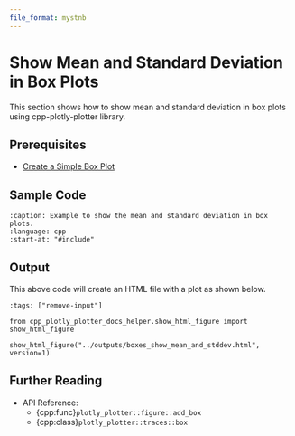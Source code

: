 ```yaml
---
file_format: mystnb
---
```


# Show Mean and Standard Deviation in Box Plots

This section shows how to show mean and standard deviation in box plots using cpp-plotly-plotter library.

## Prerequisites

- [Create a Simple Box Plot](create_simple_box.md)

## Sample Code

```{literalinclude} /../../../examples/boxes/show_mean_and_stddev.cpp
:caption: Example to show the mean and standard deviation in box plots.
:language: cpp
:start-at: "#include"
```

## Output

This above code will create an HTML file with a plot as shown below.

```{code-cell}
:tags: ["remove-input"]

from cpp_plotly_plotter_docs_helper.show_html_figure import show_html_figure

show_html_figure("../outputs/boxes_show_mean_and_stddev.html", version=1)
```

## Further Reading

- API Reference:
  - {cpp:func}`plotly_plotter::figure::add_box`
  - {cpp:class}`plotly_plotter::traces::box`
